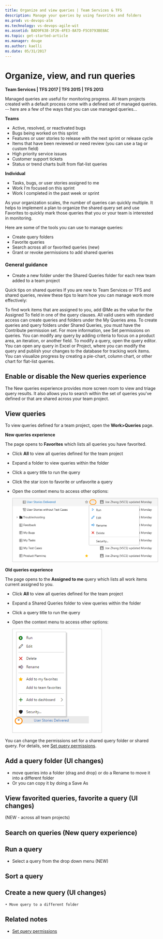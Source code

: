 ```yaml
---
title: Organize and view queries | Team Services & TFS
description: Manage your queries by using favorites and folders 
ms.prod: vs-devops-alm
ms.technology: vs-devops-agile-wit
ms.assetid: BAD9F638-3F26-4FE3-8A7D-F5C0793BE8AC  
ms.topic: get-started-article 
ms.manager: douge
ms.author: kaelli
ms.date: 05/31/2017  
---
```



# Organize, view, and run queries    

<b>Team Services | TFS 2017 | TFS 2015 | TFS 2013</b> 


Managed queries are useful for monitoring progress. All team projects created with a default process come with a defined set of managed queries.  -- here are a few of the ways that you can use managed queries...

**Teams**

- Active, resolved, or reactivated bugs  
- Bugs being worked on this sprint 
- Features or user stories to release with the next sprint or release cycle 
- Items that have been reviewed or need review (you can use a tag or custom field) 
- High priority service issues  
- Customer support tickets  
- Status or trend charts built from flat-list queries

**Individual** 
- Tasks, bugs, or user stories assigned to me  
- Work I'm focused on this sprint 
- Work I completed in the past week or sprint   

As your organization scales, the number of queries can quickly multiple. It helps to implement a plan to organize the shared query set and use Favorites to quickly mark those queries that you or your team is interested in monitoring. 

Here are some of the tools you can use to manage queries: 
- Create query folders 
- Favorite queries  
- Search across all or favorited queries (new) 
- Grant or revoke permissions to add shared queries 


### General guidance 
- Create a new folder under the Shared Queries folder for each new team added to a team project 



 
Quick tips on shared queries
If you are new to Team Services or TFS and shared queries, review these tips to learn how you can manage work more effectively:

To find work items that are assigned to you, add @Me as the value for the Assigned To field in one of the query clauses.
All valid users with standard access can create queries and folders under the My Queries area. To create queries and query folders under Shared Queries, you must have the Contribute permission set. For more information, see Set permissions on queries.
You can modify any query by adding criteria to focus on a product area, an iteration, or another field. To modify a query, open the query editor.
You can open any query in Excel or Project, where you can modify the query and publish your changes to the database for tracking work items.
You can visualize progress by creating a pie-chart, column chart, or other chart for flat-list queries.

## Enable or disable the New queries experience

The New queries experience provides more screen room to view and triage query results. It also allows you to search within the set of queries you've defined or that are shared across your team project.  

## View queries

To view queries defined for a team project, open the **Work>Queries** page.  

**New queries experience** 

The page opens to **Favorites** which lists all queries you have favorited. 

- Click **All** to view all queries defined for the team project 
- Expand a folder to view queries within the folder 
- Click a query title to run the query 
- Click the star icon to favorite or unfavorite a query
- Open the context menu to access other options: 

	<img src="_img/organize-queries-drop-down-menu.png" alt="New query experience, Query context menu, shared query" style="border: 1px solid #cccccc;"/>


**Old queries experience**

The page opens to the **Assigned to me** query which lists all work items current assigned to you.  

- Click **All** to view all queries defined for the team project 
- Expand a Shared Queries folder to view queries within the folder 
- Click a query title to run the query 
- Open the context menu to access other options: 

	<img src="_img/organize-queries-drop-down-menu-old-exp.png" alt="Old query experience, Query context menu, shared query" style="border: 1px solid #cccccc;"/>

You can change the permissions set for a shared query folder or shared query. For details, see [Set query permissions](set-query-permissions.md). 


## Add a query folder  (UI changes) 

 - move queries into a folder (drag and drop) or do a Rename to move it into a different folder 
 - Or you can copy it by doing a Save As 



## View favorited queries, favorite a query (UI changes) 

(NEW - across all team projects) 




## Search on queries (New query experience) 


## Run a query 
- Select a query from the drop down menu (NEW) 

 
## Sort a query 


## Create a new query (UI changes) 
	• Move query to a different folder 
 


## Related notes 

- [Set query permissions](set-query-permissions.md) 

